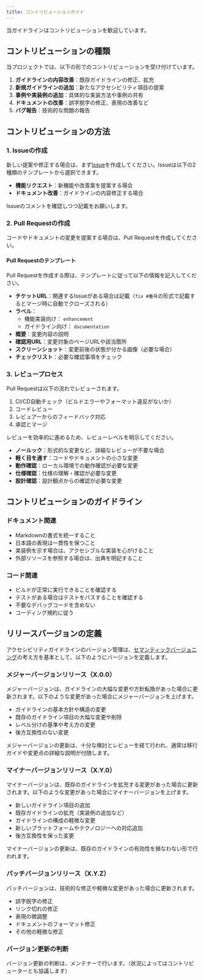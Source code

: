 ```yaml
---
title: コントリビューションガイド
---
```


当ガイドラインはコントリビューションを歓迎しています。

## コントリビューションの種類

当プロジェクトでは、以下の形でのコントリビューションを受け付けています。

1. **ガイドラインの内容改善**：既存ガイドラインの修正、拡充
2. **新規ガイドラインの追加**：新たなアクセシビリティ項目の提案
3. **事例や実装例の追加**：具体的な実装方法や事例の共有
4. **ドキュメントの改善**：誤字脱字の修正、表現の改善など
5. **バグ報告**：技術的な問題の報告

## コントリビューションの方法

### 1. Issueの作成

新しい提案や修正する場合は、まず[Issue](https://github.com/yumemi-inc/accessibility-guidelines/issues)を作成してください。Issueは以下の2種類のテンプレートから選択できます。

- **機能リクエスト**：新機能や改善案を提案する場合
- **ドキュメント改善**：ガイドラインの内容修正する場合

Issueのコメントを確認しつつ記載をお願いします。

### 2. Pull Requestの作成

コードやドキュメントの変更を提案する場合は、Pull Requestを作成してください。

#### Pull Requestのテンプレート

Pull Requestを作成する際は、テンプレートに従って以下の情報を記入してください。

- **チケットURL**：関連するIssueがある場合は記載（`fix #番号`の形式で記載するとマージ時に自動でクローズされる）
- **ラベル**：
  - 機能実装向け： `enhancement`
  - ガイドライン向け： `documentation`
- **概要**：変更内容の説明
- **確認用URL**：変更対象のページURLや該当箇所
- **スクリーンショット**：変更前後の状態が分かる画像（必要な場合）
- **チェックリスト**：必要な確認事項をチェック

### 3. レビュープロセス

Pull Requestは以下の流れでレビューされます。

1. CI/CD自動チェック（ビルドエラーやフォーマット違反がないか）
2. コードレビュー
3. レビュアーからのフィードバック対応
4. 承認とマージ

レビューを効率的に進めるため、レビューレベルを明示してください。

- **ノールック**：形式的な変更など、詳細なレビューが不要な場合
- **軽く目を通す**：コードやドキュメントの小さな変更
- **動作確認**：ローカル環境での動作確認が必要な変更
- **仕様確認**：仕様の理解・確認が必要な変更
- **設計確認**：設計観点からの確認が必要な変更

## コントリビューションのガイドライン

### ドキュメント関連

- Markdownの書式を統一すること
- 日本語の表現は一貫性を保つこと
- 実装例を示す場合は、アクセシブルな実装を心がけること
- 外部リソースを参照する場合は、出典を明記すること

### コード関連

- ビルドが正常に実行できることを確認する
- テストがある場合はテストをパスすることを確認する
- 不要なデバッグコードを含めない
- コーディング規約に従う

## リリースバージョンの定義

アクセシビリティガイドラインのバージョン管理は、[セマンティックバージョニング](https://semver.org/lang/ja/)の考え方を基本として、以下のようにバージョンを定義します。

### メジャーバージョンリリース（X.0.0）

メジャーバージョンは、ガイドラインの大幅な変更や方針転換があった場合に更新されます。以下のような変更があった場合にメジャーバージョンを上げます。

- ガイドラインの基本方針や構造の変更
- 既存のガイドライン項目の大幅な変更や削除
- レベル分けの基準や考え方の変更
- 後方互換性のない変更

メジャーバージョンの更新は、十分な検討とレビューを経て行われ、通常は移行ガイドや変更点の詳細な説明が付随します。

### マイナーバージョンリリース（X.Y.0）

マイナーバージョンは、既存のガイドラインを拡充する変更があった場合に更新されます。以下のような変更があった場合にマイナーバージョンを上げます。

- 新しいガイドライン項目の追加
- 既存ガイドラインの拡充（実装例の追加など）
- ガイドラインの構成の軽微な変更
- 新しいプラットフォームやテクノロジーへの対応追加
- 後方互換性を保った変更

マイナーバージョンの更新は、既存のガイドラインの有効性を損なわない形で行われます。

### パッチバージョンリリース（X.Y.Z）

パッチバージョンは、技術的な修正や軽微な変更があった場合に更新されます。

- 誤字脱字の修正
- リンク切れの修正
- 表現の微調整
- ドキュメントのフォーマット修正
- その他の軽微な修正

### バージョン更新の判断

バージョン更新の判断は、メンテナーで行います。（状況によってはコントリビューターとも協議します）


